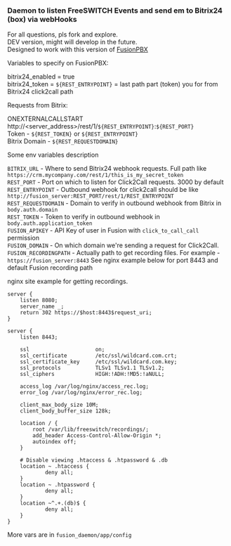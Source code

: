 ### Daemon to listen FreeSWITCH Events and send em to Bitrix24 (box) via webHooks

For all questions, pls fork and explore.  
DEV version, might will develop in the future.  
Designed to work with this version of [FusionPBX](https://github.com/igorolhovskiy/fusionpbx)


Variables to specify on FusionPBX:

bitrix24_enabled = true  
bitrix24_token = `${REST_ENTRYPOINT}` = last path part (token) you for from Bitrix24 click2call path

Requests from Bitrix:  

ONEXTERNALCALLSTART  
http://<server_address>/rest/1/`${REST_ENTRYPOINT}`:`${REST_PORT}`  
Token - `${REST_TOKEN}` or `${REST_ENTRYPOINT}`  
Bitrix Domain - `${REST_REQUESTDOMAIN}`  

Some env variables description  

`BITRIX_URL` - Where to send Bitrix24 webhook requests. Full path like `https://crm.mycompany.com/rest/1/this_is_my_secret_token`  
`REST_PORT` - Port on which to listen for Click2Call requests. 3000 by default  
`REST_ENTRYPOINT` - Outbound webhook for click2call should be like `http://fusion_server:REST_PORT/rest/1/REST_ENTRYPOINT`  
`REST_REQUESTDOMAIN` - Domain to verify in outbound webhook from Bitrix in `body.auth.domain`  
`REST_TOKEN` - Token to verify in outbound webhook in `body.auth.application_token`  
`FUSION_APIKEY` - API Key of user in Fusion with `click_to_call_call` permission  
`FUSION_DOMAIN` - On which domain we're sending a request for Click2Call.
`FUSION_RECORDINGPATH` - Actually path to get recording files. For example - `https://fusion_server:8443` See nginx example below for port 8443 and default Fusion recording path


nginx site example for getting recordings.
```
server {
    listen 8080;
    server_name _;
    return 302 https://$host:8443$request_uri;
}

server {
    listen 8443;

    ssl                     on;
    ssl_certificate         /etc/ssl/wildcard.com.crt;
    ssl_certificate_key     /etc/ssl/wildcard.com.key;
    ssl_protocols           TLSv1 TLSv1.1 TLSv1.2;
    ssl_ciphers             HIGH:!ADH:!MD5:!aNULL;

    access_log /var/log/nginx/access_rec.log;
    error_log /var/log/nginx/error_rec.log;

    client_max_body_size 10M;
    client_body_buffer_size 128k;

    location / {
        root /var/lib/freeswitch/recordings/;
        add_header Access-Control-Allow-Origin *;
        autoindex off;
    }

    # Disable viewing .htaccess & .htpassword & .db
    location ~ .htaccess {
            deny all;
    }
    location ~ .htpassword {
            deny all;
    }
    location ~^.+.(db)$ {
            deny all;
    }
}
```


More vars are in `fusion_daemon/app/config`